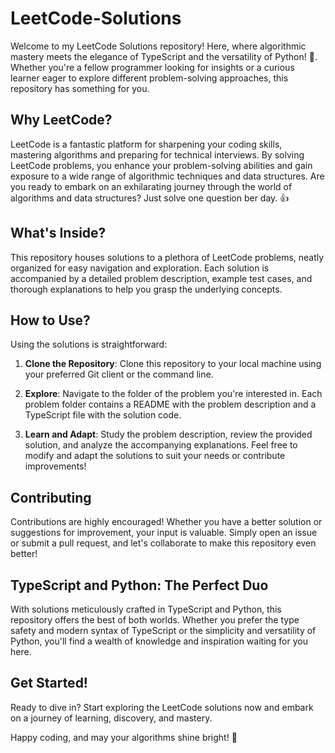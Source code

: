 # LeetCode-Solutions

Welcome to my LeetCode Solutions repository! Here, where algorithmic mastery meets the elegance of TypeScript and the versatility of Python! 🚀. Whether you're a fellow programmer looking for insights or a curious learner eager to explore different problem-solving approaches, this repository has something for you.

## Why LeetCode?

LeetCode is a fantastic platform for sharpening your coding skills, mastering algorithms and preparing for technical interviews. By solving LeetCode problems, you enhance your problem-solving abilities and gain exposure to a wide range of algorithmic techniques and data structures. Are you ready to embark on an exhilarating journey through the world of algorithms and data structures? Just solve one question ber day. 👍

## What's Inside?

This repository houses solutions to a plethora of LeetCode problems, neatly organized for easy navigation and exploration. Each solution is accompanied by a detailed problem description, example test cases, and thorough explanations to help you grasp the underlying concepts.

## How to Use?

Using the solutions is straightforward:

1. **Clone the Repository**: Clone this repository to your local machine using your preferred Git client or the command line.

2. **Explore**: Navigate to the folder of the problem you're interested in. Each problem folder contains a README with the problem description and a TypeScript file with the solution code.

3. **Learn and Adapt**: Study the problem description, review the provided solution, and analyze the accompanying explanations. Feel free to modify and adapt the solutions to suit your needs or contribute improvements!

## Contributing

Contributions are highly encouraged! Whether you have a better solution or suggestions for improvement, your input is valuable. Simply open an issue or submit a pull request, and let's collaborate to make this repository even better!

## TypeScript and Python: The Perfect Duo

With solutions meticulously crafted in TypeScript and Python, this repository offers the best of both worlds. Whether you prefer the type safety and modern syntax of TypeScript or the simplicity and versatility of Python, you'll find a wealth of knowledge and inspiration waiting for you here.

## Get Started!

Ready to dive in? Start exploring the LeetCode solutions now and embark on a journey of learning, discovery, and mastery.

Happy coding, and may your algorithms shine bright! 💫

